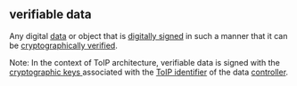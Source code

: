 ## verifiable data

<p class="c8"><span>Any digital </span><span class="c2"><a class="c3" href="#h.o783ayrrkc6g">data</a></span><span>&nbsp;or object that is </span><span class="c2"><a class="c3" href="#h.s93np0i5rcne">digitally signed</a></span><span>&nbsp;in such a manner that it can be </span><span class="c2"><a class="c3" href="#h.422iwwfur12">cryptographically verified</a></span><span class="c0">. </span></p><p class="c8"><span>Note: In the context of ToIP architecture, verifiable data is signed with the </span><span class="c2"><a class="c3" href="#h.53rzpn1yn6q7">cryptographic keys </a></span><span>associated with the </span><span class="c2"><a class="c3" href="#h.xtyidw4bnytz">ToIP identifier</a></span><span>&nbsp;of the data </span><span class="c2"><a class="c3" href="#h.gemoqe2m303z">controller</a></span><span class="c0">.</span></p>

